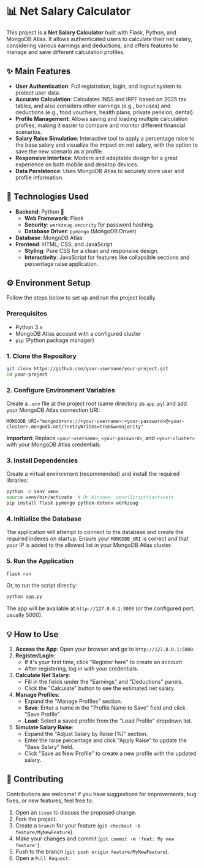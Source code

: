 # 📊 Net Salary Calculator

This project is a **Net Salary Calculator** built with Flask, Python, and MongoDB Atlas. It allows authenticated users to calculate their net salary, considering various earnings and deductions, and offers features to manage and save different calculation profiles.

## ✨ Main Features

- **User Authentication**: Full registration, login, and logout system to protect user data.
- **Accurate Calculation**: Calculates INSS and IRPF based on 2025 tax tables, and also considers other earnings (e.g., bonuses) and deductions (e.g., food vouchers, health plans, private pension, dental).
- **Profile Management**: Allows saving and loading multiple calculation profiles, making it easier to compare and monitor different financial scenarios.
- **Salary Raise Simulation**: Interactive tool to apply a percentage raise to the base salary and visualize the impact on net salary, with the option to save the new scenario as a profile.
- **Responsive Interface**: Modern and adaptable design for a great experience on both mobile and desktop devices.
- **Data Persistence**: Uses MongoDB Atlas to securely store user and profile information.

## 🚀 Technologies Used

- **Backend**: Python 🐍
  - **Web Framework**: Flask
  - **Security**: `werkzeug.security` for password hashing.
  - **Database Driver**: `pymongo` (MongoDB Driver)
- **Database**: MongoDB Atlas
- **Frontend**: HTML, CSS, and JavaScript
  - **Styling**: Pure CSS for a clean and responsive design.
  - **Interactivity**: JavaScript for features like collapsible sections and percentage raise application.

## ⚙️ Environment Setup

Follow the steps below to set up and run the project locally.

### Prerequisites

- Python 3.x
- MongoDB Atlas account with a configured cluster
- `pip` (Python package manager)

### 1. Clone the Repository

```bash
git clone https://github.com/your-username/your-project.git
cd your-project
```

### 2. Configure Environment Variables

Create a `.env` file at the project root (same directory as `app.py`) and add your MongoDB Atlas connection URI:

```env
MONGODB_URI="mongodb+srv://<your-username>:<your-password>@<your-cluster>.mongodb.net/?retryWrites=true&w=majority"
```

**Important**: Replace `<your-username>`, `<your-password>`, and `<your-cluster>` with your MongoDB Atlas credentials.

### 3. Install Dependencies

Create a virtual environment (recommended) and install the required libraries:

```bash
python -m venv venv
source venv/bin/activate  # On Windows: venv\Scripts\activate
pip install Flask pymongo python-dotenv werkzeug
```

### 4. Initialize the Database

The application will attempt to connect to the database and create the required indexes on startup. Ensure your `MONGODB_URI` is correct and that your IP is added to the allowed list in your MongoDB Atlas cluster.

### 5. Run the Application

```bash
flask run
```

Or, to run the script directly:

```bash
python app.py
```

The app will be available at `http://127.0.0.1:5000` (or the configured port, usually 5000).

## 💡 How to Use

1. **Access the App**: Open your browser and go to `http://127.0.0.1:5000`.
2. **Register/Login**:
   - If it's your first time, click "Register here" to create an account.
   - After registering, log in with your credentials.
3. **Calculate Net Salary**:
   - Fill in the fields under the "Earnings" and "Deductions" panels.
   - Click the "Calculate" button to see the estimated net salary.
4. **Manage Profiles**:
   - Expand the "Manage Profiles" section.
   - **Save**: Enter a name in the "Profile Name to Save" field and click "Save Profile".
   - **Load**: Select a saved profile from the "Load Profile" dropdown list.
5. **Simulate Salary Raise**:
   - Expand the "Adjust Salary by Raise (%)" section.
   - Enter the raise percentage and click "Apply Raise" to update the "Base Salary" field.
   - Click "Save as New Profile" to create a new profile with the updated salary.

## 🤝 Contributing

Contributions are welcome! If you have suggestions for improvements, bug fixes, or new features, feel free to:

1. Open an `issue` to discuss the proposed change.
2. Fork the project.
3. Create a `branch` for your feature (`git checkout -b feature/MyNewFeature`).
4. Make your changes and commit (`git commit -m 'feat: My new feature'`).
5. Push to the branch (`git push origin feature/MyNewFeature`).
6. Open a `Pull Request`.
